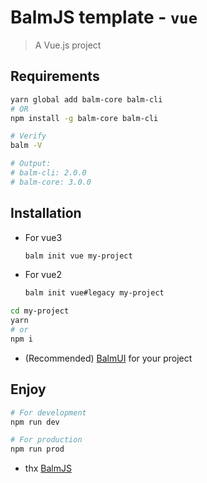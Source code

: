 # BalmJS template - `vue`

> A Vue.js project

## Requirements

```sh
yarn global add balm-core balm-cli
# OR
npm install -g balm-core balm-cli
```

```sh
# Verify
balm -V

# Output:
# balm-cli: 2.0.0
# balm-core: 3.0.0
```

## Installation

- For vue3

  ```sh
  balm init vue my-project
  ```

- For vue2

  ```sh
  balm init vue#legacy my-project
  ```

```sh
cd my-project
yarn
# or
npm i
```

- (Recommended) [BalmUI](https://material.balmjs.com/) for your project

## Enjoy

```sh
# For development
npm run dev

# For production
npm run prod
```

- thx [BalmJS](https://github.com/balmjs/balm)
